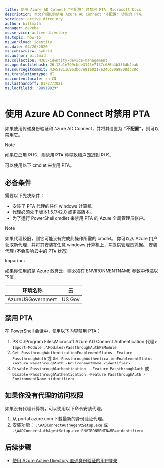 ```yaml
---
title: 使用 Azure AD Connect "不配置" 时禁用 PTA |Microsoft Docs
description: 本文介绍如何禁用 Azure AD Connect "不配置" 功能的 PTA。
services: active-directory
author: billmath
manager: daveba
ms.service: active-directory
ms.topic: how-to
ms.workload: identity
ms.date: 04/20/2020
ms.subservice: hybrid
ms.author: billmath
ms.collection: M365-identity-device-management
ms.openlocfilehash: 26112b1e799cbde3145e7137c686b4b336db4bab
ms.sourcegitcommit: 436518116963bd7e81e0217e246c80a9808dc88c
ms.translationtype: MT
ms.contentlocale: zh-CN
ms.lasthandoff: 01/27/2021
ms.locfileid: "98919929"
---
```

# <a name="disable-pta-when-using-azure-ad-connect"></a>使用 Azure AD Connect 时禁用 PTA

如果使用传递身份验证和 Azure AD Connect，并将其设置为 **"不配置"**，则可以禁用它。 

>[!NOTE]
>如果已启用 PHS，则禁用 PTA 将导致租户回退到 PHS。

可以使用以下 cmdlet 来禁用 PTA。 

## <a name="prerequisites"></a>必备条件
需要以下先决条件：
- 安装了 PTA 代理的任何 windows 计算机。 
- 代理必须处于版本1.5.1742.0 或更高版本。 
- 为了运行 PowerShell cmdlet 来禁用 PTA 的 Azure 全局管理员帐户。

>[!NOTE]
> 如果代理较旧，则它可能没有完成此操作所需的 cmdlet。 你可以从 Azure 门户获取新代理，并将其安装在任意 windows 计算机上，并提供管理员凭据。 安装代理 (不会影响云中的 PTA 状态) 

> [!IMPORTANT]
> 如果你使用的是 Azure 政府云，则必须在 ENVIRONMENTNAME 参数中传递以下值。 
>
>| 环境名称 | 云 |
>| - | - |
>| AzureUSGovernment | US Gov|


## <a name="to-disable-pta"></a>禁用 PTA
在 PowerShell 会话中，使用以下内容禁用 PTA：
1. PS C:\Program Files\Microsoft Azure AD Connect Authentication 代理> `Import-Module .\Modules\PassthroughAuthPSModule`
2. `Get-PassthroughAuthenticationEnablementStatus -Feature PassthroughAuth` 或 `Get-PassthroughAuthenticationEnablementStatus -Feature PassthroughAuth -EnvironmentName <identifier>`
3. `Disable-PassthroughAuthentication  -Feature PassthroughAuth` 或 `Disable-PassthroughAuthentication -Feature PassthroughAuth -EnvironmentName <identifier>`

## <a name="if-you-dont-have-access-to-an-agent"></a>如果你没有代理的访问权限

如果没有代理计算机，可以使用以下命令安装代理。

1. 从 portal.azure.com 下载最新的身份验证代理。
2. 安装功能： `.\AADConnectAuthAgentSetup.exe` 或 `.\AADConnectAuthAgentSetup.exe ENVIRONMENTNAME=<identifier>`


## <a name="next-steps"></a>后续步骤

- [使用 Azure Active Directory 直通身份验证的用户登录](how-to-connect-pta.md)
